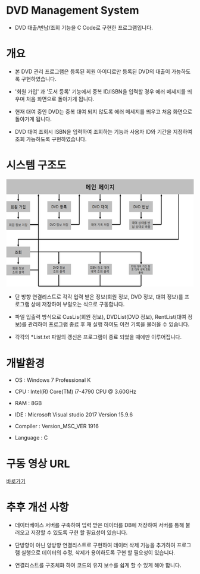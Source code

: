# DVD Management System

- DVD 대출/반납/조회 기능을 C Code로 구현한 프로그램입니다.

# 개요

- 본 DVD 관리 프로그램은 등록된 회원 아이디로만 등록된 DVD의 대출이 가능하도록 구현하였습니다.

- '회원 가입' 과 '도서 등록' 기능에서 중복 ID/ISBN을 입력할 경우 에러 메세지를 띄우며 처음 화면으로 돌아가게 됩니다.

- 현재 대여 중인 DVD는 중복 대여 되지 않도록 에러 메세지를 띄우고 처음 화면으로 돌아가게 됩니다.

- DVD 대여 조회시 ISBN을 입력하여 조회하는 기능과 사용자 ID와 기간을 지정하여 조회 가능하도록 구현하였습니다.

# 시스템 구조도

![Image](./system_structure_diagram.png)

- 단 방향 연결리스트로 각각 입력 받은 정보(회원 정보, DVD 정보, 대여 정보)를 프로그램 상에 저장하여 부럴오는 식으로 구동합니다.

- 파일 입출력 방식으로 CusLis(회원 정보), DVDList(DVD 정보), RentList(대여 정보)를 관리하여 프로그램 종료 후 재 실행 하여도 이전 기록을 불러올 수 있습니다.

- 각각의 *List.txt 파일의 갱신은 프로그램이 종료 되었을 때에만 이루어집니다.

# 개발환경

- OS : Windows 7 Professional K

- CPU : Intel(R) Core(TM) i7-4790 CPU @ 3.60GHz 

- RAM : 8GB

- IDE : Microsoft Visual studio 2017 Version 15.9.6

- Compiler : Version_MSC_VER 1916

- Language : C

# 구동 영상 URL

[바로가기](https://youtu.be/XkpcspyntJk)

# 추후 개선 사항

- 데이터베이스 서버를 구축하여 입력 받은 데이터를 DB에 저장하여 서버를 통해 불러오고 저장할 수 있도록 구현 할 필요성이 있습니다.

- 단방향이 아닌 양방향 연결리스트로 구현하여 데이터 삭제 기능을 추가하여 프로그램 실행으로 데이터의 수정, 삭제가 용이하도록 구현 할 필요성이 있습니다.

- 연결리스트를 구조체화 하여 코드의 유지 보수를 쉽게 할 수 있게 해야 합니다.
